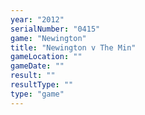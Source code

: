 ```yaml
---
year: "2012"
serialNumber: "0415" 
game: "Newington"
title: "Newington v The Min"
gameLocation: ""
gameDate: ""
result: ""
resultType: ""
type: "game"
---
```

